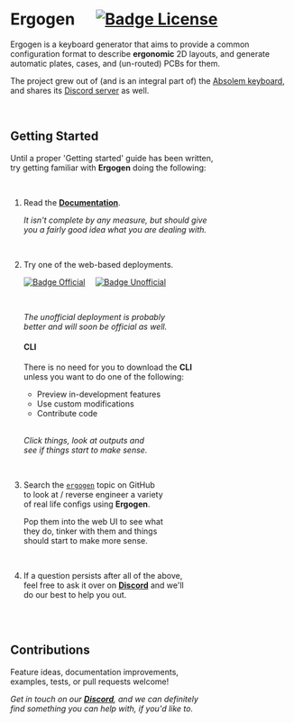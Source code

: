 
# Ergogen    [![Badge License]][License]

Ergogen is a keyboard generator that aims to provide a common configuration format to describe **ergonomic** 2D layouts, and generate automatic plates, cases, and (un-routed) PCBs for them.

The project grew out of (and is an integral part of) the [Absolem keyboard](https://zealot.hu/absolem), and shares its [Discord server](https://discord.gg/nbKcAZB) as well.

<br>

## Getting Started

Until a proper 'Getting started' guide has been written, <br>
try getting familiar with **Ergogen** doing the following:

<br>

1. Read the **[Documentation]**.

    *It isn't complete by any measure, but should give* <br>
    *you a fairly good idea what you are dealing with.*
    
    <br>

2. Try one of the web-based deployments.

   [![Badge Official]][Deployment Official]   
   [![Badge Unofficial]][Deployment Unofficial]
   
   <br>
   
   *The unofficial deployment is probably* <br>
   *better and will soon be official as well.*
   
   #### CLI
   
   There is no need for you to download the **CLI** <br>
   unless you want to do one of the following:
   
   - Preview in-development features
   - Use custom modifications
   - Contribute code
   
   <br>
   
   *Click things, look at outputs and* <br>
   *see if things start to make sense.*
   
   <br>

3. Search the [`ergogen`][Topic] topic on GitHub <br>
   to look at / reverse engineer a variety <br>
   of real life configs using **Ergogen**.

   Pop them into the web UI to see what <br>
   they do, tinker with them and things <br>
   should start to make more sense.

   <br>

4. If a question persists after all of the above, <br>
   feel free to ask it over on **[Discord]** and we'll <br>
   do our best to help you out.


<br>
<br>

## Contributions

Feature ideas, documentation improvements, <br>
examples, tests, or pull requests welcome!

*Get in touch on our **[Discord]**, and we can definitely* <br>
*find something you can help with, if you'd like to.*

<br>

<!----------------------------------------------------------------------------->

[Badge Unofficial]: https://img.shields.io/badge/Unofficial-E4405F.svg?style=for-the-badge
[Badge Official]: https://img.shields.io/badge/Official-yellow.svg?style=for-the-badge
[Badge License]: https://img.shields.io/badge/License-MIT-yellow.svg?style=for-the-badge

[Deployment Unofficial]: https://ergogen.cache.works/
[Deployment Official]: https://ergogen.xyz

[Documentation]: https://docs.ergogen.xyz
[Discord]: https://discord.gg/nbKcAZB
[Topic]: https://github.com/topics/ergogen

[License]: LICENSE
